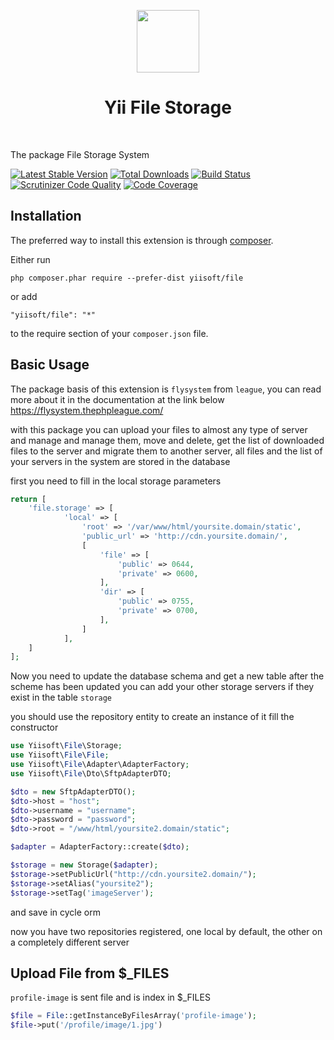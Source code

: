 <p align="center">
    <a href="https://github.com/yiisoft" target="_blank">
        <img src="https://github.com/yiisoft.png" height="100px">
    </a>
    <h1 align="center">Yii File Storage</h1>
    <br>
</p>

The package File Storage System

[![Latest Stable Version](https://poser.pugx.org/yiisoft/_____/v/stable.png)](https://packagist.org/packages/yiisoft/_____)
[![Total Downloads](https://poser.pugx.org/yiisoft/_____/downloads.png)](https://packagist.org/packages/yiisoft/_____)
[![Build Status](https://travis-ci.com/yiisoft/_____.svg?branch=master)](https://travis-ci.com/yiisoft/_____)
[![Scrutinizer Code Quality](https://scrutinizer-ci.com/g/yiisoft/_____/badges/quality-score.png?b=master)](https://scrutinizer-ci.com/g/yiisoft/_____/?branch=master)
[![Code Coverage](https://scrutinizer-ci.com/g/yiisoft/_____/badges/coverage.png?b=master)](https://scrutinizer-ci.com/g/yiisoft/_____/?branch=master)

Installation
------------

The preferred way to install this extension is through [composer](http://getcomposer.org/download/).

Either run

```
php composer.phar require --prefer-dist yiisoft/file
```

or add

```
"yiisoft/file": "*"
```

to the require section of your `composer.json` file.

Basic Usage
-----------

The package basis of this extension is `flysystem` from `league`, you can read more about it in the documentation at the link below https://flysystem.thephpleague.com/

with this package you can upload your files to almost any type of server and manage and manage them, move and delete, get the list of downloaded files to the server and migrate them to another server, all files and the list of your servers in the system are stored in the database

first you need to fill in the local storage parameters

```php
return [
    'file.storage' => [
            'local' => [
                'root' => '/var/www/html/yoursite.domain/static',
                'public_url' => 'http://cdn.yoursite.domain/',
                [
                    'file' => [
                        'public' => 0644,
                        'private' => 0600,
                    ],
                    'dir' => [
                        'public' => 0755,
                        'private' => 0700,
                    ],
                ]
            ],
    ]
];
```

Now you need to update the database schema and get a new table
 after the scheme has been updated you can add your other storage servers if they exist in the table `storage`

you should use the repository entity to create an instance of it fill the constructor

```php
use Yiisoft\File\Storage;
use Yiisoft\File\File;
use Yiisoft\File\Adapter\AdapterFactory;
use Yiisoft\File\Dto\SftpAdapterDTO;

$dto = new SftpAdapterDTO();
$dto->host = "host";
$dto->username = "username";
$dto->password = "password";
$dto->root = "/www/html/yoursite2.domain/static";

$adapter = AdapterFactory::create($dto);

$storage = new Storage($adapter);
$storage->setPublicUrl("http://cdn.yoursite2.domain/");
$storage->setAlias("yoursite2");
$storage->setTag('imageServer');
```
and save in cycle orm

now you have two repositories registered, one local by default, the other on a completely different server

Upload File from $_FILES
-----------
`profile-image` is sent file and is index in $_FILES 
```php
$file = File::getInstanceByFilesArray('profile-image');
$file->put('/profile/image/1.jpg')
```
